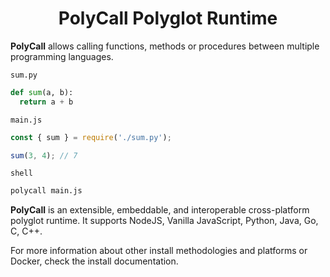 
<div align="center">
  <h1><b>PolyCall Polyglot Runtime</b></h1>
</div>

**PolyCall** allows calling functions, methods or procedures between multiple programming languages.

`sum.py`
``` python
def sum(a, b):
  return a + b
```

`main.js`
``` javascript
const { sum } = require('./sum.py');

sum(3, 4); // 7
```

`shell`
``` sh
polycall main.js
```

**PolyCall** is an extensible, embeddable, and interoperable cross-platform polyglot runtime. It supports NodeJS, Vanilla JavaScript, Python,  Java, Go, C, C++.


For more information about other install methodologies and platforms or Docker, check the install documentation.
